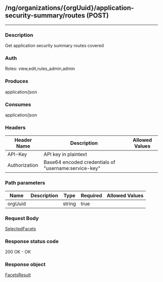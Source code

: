 ## /ng/organizations/{orgUuid}/application-security-summary/routes (POST)
---
### Description
Get application security summary routes covered
### Auth
Roles: view,edit,rules_admin,admin
### Produces
application/json
### Consumes
application/json
### Headers
| Header Name | Description | Allowed Values |
| ----------- | ----------- | ----------- |
| API-Key | API key in plaintext |  |
| Authorization | Base64 encoded credentials of &quot;username:service-key&quot; |  |
### Path parameters
| Name | Description | Type | Required | Allowed Values |
| ----------- | ----------- | ----------- | ----------- | ----------- |
| orgUuid |  | string | true |  |
### Request Body
[SelectedFacets](<../../objects/SelectedFacets.md>)
### Response status code
200 OK - OK
### Response object
[FacetsResult](<../../objects/FacetsResult.md>)

